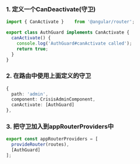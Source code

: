 ### 1. 定义一个CanDeactivate(守卫)
```typescript
import { CanActivate }    from '@angular/router';

export class AuthGuard implements CanActivate {
  canActivate() {
    console.log('AuthGuard#canActivate called');
    return true;
  }
}
```

### 2. 在路由中使用上面定义的守卫
```typescript
{
  path: 'admin',
  component: CrisisAdminComponent,
  canActivate: [AuthGuard]
},
```

### 3. 把守卫加入到appRouterProviders中
```typescript
export const appRouterProviders = [
  provideRouter(routes),
  [AuthGuard]
]; 
```
